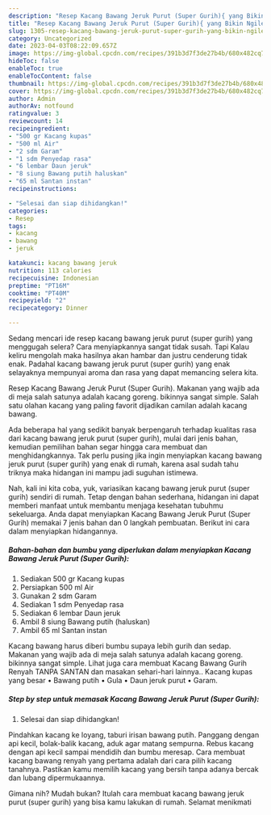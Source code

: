 ```yaml
---
description: "Resep Kacang Bawang Jeruk Purut (Super Gurih){ yang Bikin Ngiler,  Menu Buat lebaran"
title: "Resep Kacang Bawang Jeruk Purut (Super Gurih){ yang Bikin Ngiler,  Menu Buat lebaran"
slug: 1305-resep-kacang-bawang-jeruk-purut-super-gurih-yang-bikin-ngiler-menu-buat-lebaran
category: Uncategorized
date: 2023-04-03T08:22:09.657Z
image: https://img-global.cpcdn.com/recipes/391b3d7f3de27b4b/680x482cq70/kacang-bawang-jeruk-purut-super-gurih-foto-resep-utama.jpg
hideToc: false
enableToc: true
enableTocContent: false
thumbnail: https://img-global.cpcdn.com/recipes/391b3d7f3de27b4b/680x482cq70/kacang-bawang-jeruk-purut-super-gurih-foto-resep-utama.jpg
cover: https://img-global.cpcdn.com/recipes/391b3d7f3de27b4b/680x482cq70/kacang-bawang-jeruk-purut-super-gurih-foto-resep-utama.jpg
author: Admin
authorAv: notfound
ratingvalue: 3
reviewcount: 14
recipeingredient:
- "500 gr Kacang kupas"
- "500 ml Air"
- "2 sdm Garam"
- "1 sdm Penyedap rasa"
- "6 lembar Daun jeruk"
- "8 siung Bawang putih haluskan"
- "65 ml Santan instan"
recipeinstructions:

- "Selesai dan siap dihidangkan!"
categories:
- Resep
tags:
- kacang
- bawang
- jeruk

katakunci: kacang bawang jeruk 
nutrition: 113 calories
recipecuisine: Indonesian
preptime: "PT16M"
cooktime: "PT40M"
recipeyield: "2"
recipecategory: Dinner

---
```



Sedang mencari ide resep kacang bawang jeruk purut (super gurih) yang menggugah selera? Cara menyiapkannya sangat tidak susah. Tapi Kalau keliru mengolah maka hasilnya akan hambar dan justru cenderung tidak enak. Padahal kacang bawang jeruk purut (super gurih) yang enak selayaknya mempunyai aroma dan rasa yang dapat memancing selera kita.


Resep Kacang Bawang Jeruk Purut (Super Gurih). Makanan yang wajib ada di meja salah satunya adalah kacang goreng. bikinnya sangat simple. Salah satu olahan kacang yang paling favorit dijadikan camilan adalah kacang bawang.

Ada beberapa hal yang sedikit banyak berpengaruh terhadap kualitas rasa dari kacang bawang jeruk purut (super gurih), mulai dari jenis bahan, kemudian pemilihan bahan segar hingga cara membuat dan menghidangkannya. Tak perlu pusing jika ingin menyiapkan kacang bawang jeruk purut (super gurih) yang enak di rumah, karena asal sudah tahu triknya maka hidangan ini mampu jadi suguhan istimewa.


Nah, kali ini kita coba, yuk, variasikan kacang bawang jeruk purut (super gurih) sendiri di rumah. Tetap dengan bahan sederhana, hidangan ini dapat memberi manfaat untuk membantu menjaga kesehatan tubuhmu sekeluarga. Anda dapat menyiapkan Kacang Bawang Jeruk Purut (Super Gurih) memakai 7 jenis bahan dan 0 langkah pembuatan. Berikut ini cara dalam menyiapkan hidangannya.

<!--inarticleads1-->

##### Bahan-bahan dan bumbu yang diperlukan dalam menyiapkan Kacang Bawang Jeruk Purut (Super Gurih):

1. Sediakan 500 gr Kacang kupas
1. Persiapkan 500 ml Air
1. Gunakan 2 sdm Garam
1. Sediakan 1 sdm Penyedap rasa
1. Sediakan 6 lembar Daun jeruk
1. Ambil 8 siung Bawang putih (haluskan)
1. Ambil 65 ml Santan instan


Kacang bawang harus diberi bumbu supaya lebih gurih dan sedap. Makanan yang wajib ada di meja salah satunya adalah kacang goreng. bikinnya sangat simple. Lihat juga cara membuat Kacang Bawang Gurih Renyah TANPA SANTAN dan masakan sehari-hari lainnya.. Kacang kupas yang besar • Bawang putih • Gula • Daun jeruk purut • Garam. 

<!--inarticleads2-->

##### Step by step untuk memasak Kacang Bawang Jeruk Purut (Super Gurih):


1. Selesai dan siap dihidangkan!

Pindahkan kacang ke loyang, taburi irisan bawang putih. Panggang dengan api kecil, bolak-balik kacang, aduk agar matang sempurna. Rebus kacang dengan api kecil sampai mendidih dan bumbu meresap. Cara membuat kacang bawang renyah yang pertama adalah dari cara pilih kacang tanahnya. Pastikan kamu memilih kacang yang bersih tanpa adanya bercak dan lubang dipermukaannya. 

Gimana nih? Mudah bukan? Itulah cara membuat kacang bawang jeruk purut (super gurih) yang bisa kamu lakukan di rumah. Selamat menikmati
